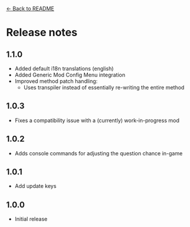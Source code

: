 [← Back to README](README.md)

# Release notes

## 1.1.0

- Added default i18n translations (english)
- Added Generic Mod Config Menu integration
- Improved method patch handling:
  - Uses transpiler instead of essentially re-writing the entire method

## 1.0.3

- Fixes a compatibility issue with a (currently) work-in-progress mod

## 1.0.2

- Adds console commands for adjusting the question chance in-game

## 1.0.1

- Add update keys

## 1.0.0

- Initial release